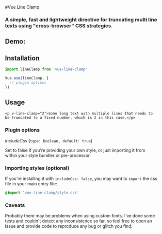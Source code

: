 #Vue Line Clamp
### A simple, fast and lightweight directive for truncating multi line texts using "cross-browser" CSS strategies.

## Demo:

## Installation

```js
import lineClamp from 'vue-line-clamp'

Vue.use(lineClamp, {
  // plugin options
})
```

## Usage

```
<p v-line-clamp="2">Some long text with multiple lines that needs to be truncated to a fixed number, which is 2 in this case.</p>
```

### Plugin options

*includeCss* (`type: Boolean, default: true`)

Set to false if you're providing your own style, or just importing it from within your style bundler or pre-processor

### Importing styles (optional)

If you're installing it with `includeCss: false`, you may want to `import` the css file in your main entry file:

```css
@import 'vue-line-clamp/style.css'
```

### Caveats

Probably there may be problems when using custom fonts. I've done some tests and couldn't detect any inconsistence so far, so feel free to open an issue and provide code to reproduce any bug or glitch you find.